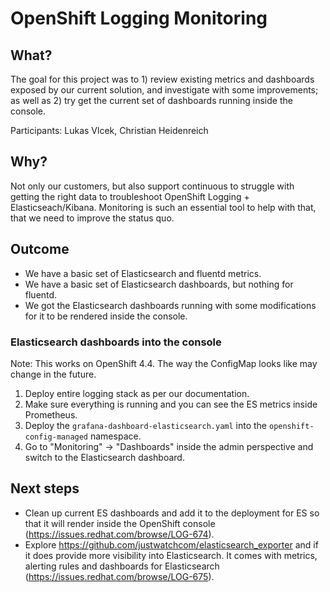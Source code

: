 # OpenShift Logging Monitoring

## What?

The goal for this project was to 1) review existing metrics and dashboards exposed by our current solution, and investigate with some improvements; as well as 2) try get the current set of dashboards running inside the console.

Participants: Lukas Vlcek, Christian Heidenreich

## Why?

Not only our customers, but also support continuous to struggle with getting the right data to troubleshoot OpenShift Logging + Elasticseach/Kibana. Monitoring is such an essential tool to help with that, that we need to improve the status quo.

## Outcome

* We have a basic set of Elasticsearch and fluentd metrics.
* We have a basic set of Elasticsearch dashboards, but nothing for fluentd.
* We got the Elasticsearch dashboards running with some modifications for it to be rendered inside the console.

### Elasticsearch dashboards into the console

Note: This works on OpenShift 4.4. The way the ConfigMap looks like may change in the future.

1. Deploy entire logging stack as per our documentation.
2. Make sure everything is running and you can see the ES metrics inside Prometheus.
3. Deploy the `grafana-dashboard-elasticsearch.yaml` into the `openshift-config-managed` namespace.
4. Go to "Monitoring" -> "Dashboards" inside the admin perspective and switch to the Elasticsearch dashboard.

## Next steps

* Clean up current ES dashboards and add it to the deployment for ES so that it will render inside the OpenShift console (https://issues.redhat.com/browse/LOG-674).
* Explore https://github.com/justwatchcom/elasticsearch_exporter and if it does provide more visibility into Elasticsearch. It comes with metrics, alerting rules and dashboards for Elasticsearch (https://issues.redhat.com/browse/LOG-675).

